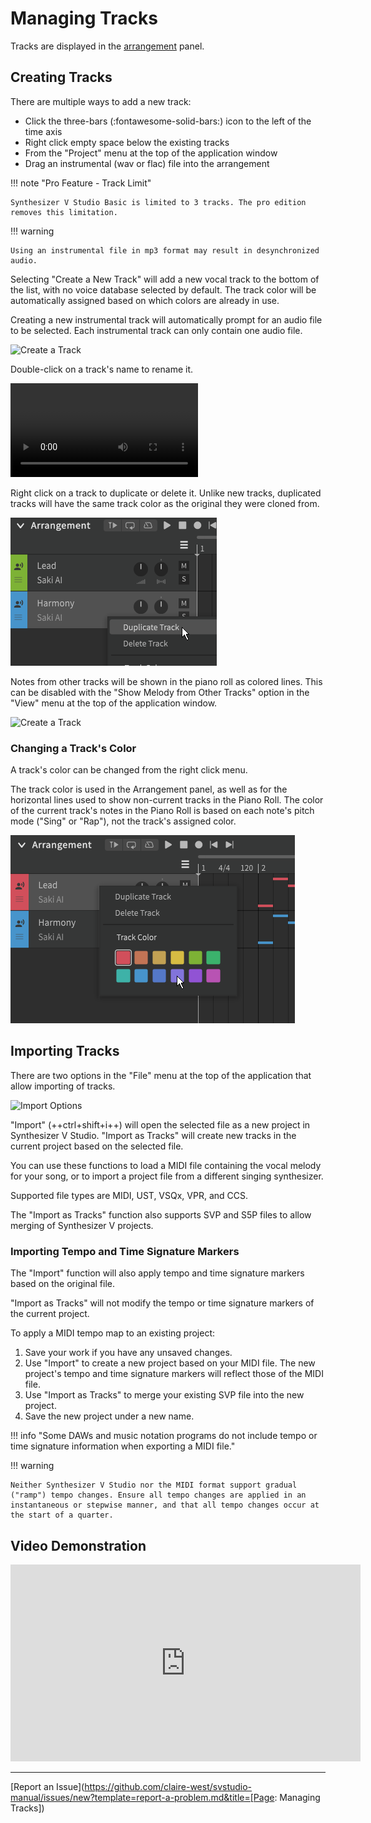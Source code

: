 # Managing Tracks

Tracks are displayed in the [arrangement](../workspace/arrangement.md) panel.

## Creating Tracks

There are multiple ways to add a new track:

- Click the three-bars (:fontawesome-solid-bars:) icon to the left of the time axis
- Right click empty space below the existing tracks
- From the "Project" menu at the top of the application window
- Drag an instrumental (wav or flac) file into the arrangement

!!! note "Pro Feature - Track Limit"

    Synthesizer V Studio Basic is limited to 3 tracks. The pro edition removes this limitation.

!!! warning

    Using an instrumental file in mp3 format may result in desynchronized audio.

Selecting "Create a New Track" will add a new vocal track to the bottom of the list, with no voice database selected by default. The track color will be automatically assigned based on which colors are already in use.

Creating a new instrumental track will automatically prompt for an audio file to be selected. Each instrumental track can only contain one audio file.

![Create a Track](../img/quickstart/new-track.png)

Double-click on a track's name to rename it.

![type:video](../img/quickstart/track-rename.mp4)

Right click on a track to duplicate or delete it. Unlike new tracks, duplicated tracks will have the same track color as the original they were cloned from.

![Create a Track](../img/quickstart/duplicate-track.png)

Notes from other tracks will be shown in the piano roll as colored lines. This can be disabled with the "Show Melody from Other Tracks" option in the "View" menu at the top of the application window.

![Create a Track](../img/quickstart/show-other-tracks.png)

### Changing a Track's Color

A track's color can be changed from the right click menu.

The track color is used in the Arrangement panel, as well as for the horizontal lines used to show non-current tracks in the Piano Roll. The color of the current track's notes in the Piano Roll is based on each note's pitch mode ("Sing" or "Rap"), not the track's assigned color.

![Changing the Track Color](../img/quickstart/change-track-color.png)

## Importing Tracks

There are two options in the "File" menu at the top of the application that allow importing of tracks.

![Import Options](../img/quickstart/import.png)

"Import" (++ctrl+shift+i++) will open the selected file as a new project in Synthesizer V Studio. "Import as Tracks" will create new tracks in the current project based on the selected file.

You can use these functions to load a MIDI file containing the vocal melody for your song, or to import a project file from a different singing synthesizer.

Supported file types are MIDI, UST, VSQx, VPR, and CCS.

The "Import as Tracks" function also supports SVP and S5P files to allow merging of Synthesizer V projects.

### Importing Tempo and Time Signature Markers

The "Import" function will also apply tempo and time signature markers based on the original file.

"Import as Tracks" will not modify the tempo or time signature markers of the current project.

To apply a MIDI tempo map to an existing project:

1. Save your work if you have any unsaved changes.
2. Use "Import" to create a new project based on your MIDI file. The new project's tempo and time signature markers will reflect those of the MIDI file.
3. Use "Import as Tracks" to merge your existing SVP file into the new project.
4. Save the new project under a new name.

!!! info "Some DAWs and music notation programs do not include tempo or time signature information when exporting a MIDI file."

!!! warning

    Neither Synthesizer V Studio nor the MIDI format support gradual ("ramp") tempo changes. Ensure all tempo changes are applied in an instantaneous or stepwise manner, and that all tempo changes occur at the start of a quarter.

## Video Demonstration

<iframe width="560" height="315" src="https://www.youtube-nocookie.com/embed/sz1TwwXmMJA" title="YouTube video player" frameborder="0" allowfullscreen></iframe>

---

[Report an Issue](https://github.com/claire-west/svstudio-manual/issues/new?template=report-a-problem.md&title=[Page: Managing Tracks])